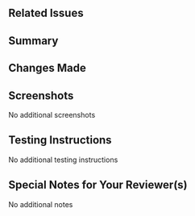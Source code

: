 ## Related Issues

<!-- A link to any related issues or bugs that the pull request
addresses, connecting the code's context with the problem it
solves. Please see https://docs.github.com/en/issues/tracking-your-work-with-issues/linking-a-pull-request-to-an-issue
for keywords to link an issue -->

## Summary

<!-- Provide a concise summary "Why are the changes needed"?
Include any relevant links, such as Jira tickets, Slack discussions,
or design documents. -->

## Changes Made

<!-- Describe the specific changes that have been made in this pull
request. Provide details on the approach taken to address the problem
and any notable implementation details. -->

## Screenshots

<!-- If the changes are visual, including screenshots or GIFs can
help reviewers understand them more easily. -->

No additional screenshots

## Testing Instructions

<!-- Instructions on how to test the changes made in the pull
request, helping reviewers validate the code. -->

No additional testing instructions

## Special Notes for Your Reviewer(s)

<!-- If there are any specific instructions or considerations you
want to highlight for the reviewer, include them in this section. -->

No additional notes
